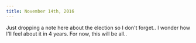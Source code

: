 ```yaml
---
title: November 14th, 2016
---
```


Just dropping a note here about the election so I don't forget.. I wonder how
I'll feel about it in 4 years. For now, this will be all..
